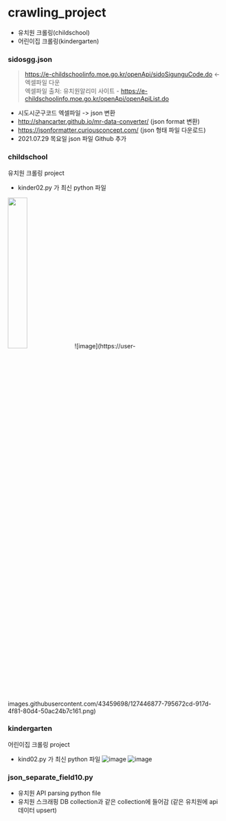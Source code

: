 # crawling_project
- 유치원 크롤링(childschool)
- 어린이집 크롤링(kindergarten)


### sidosgg.json 
 
> https://e-childschoolinfo.moe.go.kr/openApi/sidoSigunguCode.do  <- 엑셀파일 다운     
> 엑셀파일 출처: 유치원알리미 사이트 - https://e-childschoolinfo.moe.go.kr/openApi/openApiList.do
 - 시도시군구코드 엑셀파일 -> json 변환
 - http://shancarter.github.io/mr-data-converter/ (json format 변환)
 - https://jsonformatter.curiousconcept.com/ (json 형태 파일 다운로드)
 - 2021.07.29 목요일 json 파일 Github 추가


### childschool
유치원 크롤링 project
- kinder02.py 가 최신 python 파일

<img src = "https://user-images.githubusercontent.com/43459698/127446757-e9c075e5-948f-495b-84f4-b7321bf13ae0.png" width="30%" height = "30%">
![image](https://user-images.githubusercontent.com/43459698/127446877-795672cd-917d-4f81-80d4-50ac24b7c161.png)


### kindergarten
어린이집 크롤링 project
- kind02.py 가 최신 python 파일
![image](https://user-images.githubusercontent.com/43459698/127446940-5c024ac9-37d4-4f59-83e0-364639d5daaa.png)
![image](https://user-images.githubusercontent.com/43459698/127447005-da5b6853-8af6-4666-8144-5c6c112a27a8.png)


### json_separate_field10.py
- 유치원 API parsing python file
- 유치원 스크래핑 DB collection과 같은 collection에 들어감 (같은 유치원에 api 데이터 upsert)

